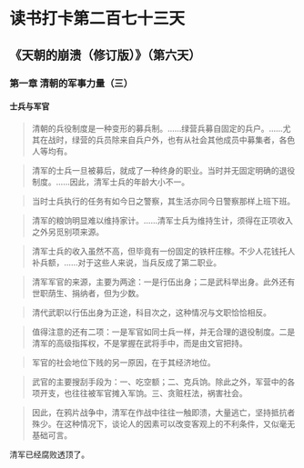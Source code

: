 读书打卡第二百七十三天
===

《天朝的崩溃（修订版）》（第六天）
---

### 第一章 清朝的军事力量（三）

#### 士兵与军官

> 清朝的兵役制度是一种变形的募兵制。……绿营兵募自固定的兵户。……尤其在战时，绿营的兵员除来自兵户外，也有从社会其他成员中募集者，各色人等均有。

> 清军的士兵一旦被募后，就成了一种终身的职业。当时并无固定明确的退役制度。……因此，清军士兵的年龄大小不一。

> 当时士兵执行的任务有如今日之警察，其生活亦同今日警察那样上班下班。

> 清军的粮饷明显难以维持家计。……清军士兵为维持生计，须得在正项收入之外另觅别项来源。

> 清军士兵的收入虽然不高，但毕竟有一份固定的铁杆庄稼。不少人花钱托人补兵额，……对于这些人来说，当兵反成了第二职业。

> 清军军官的来源，主要为两途：一是行伍出身；二是武科举出身。此外还有世职荫生、捐纳者，但为少数。

> 清代武职以行伍出身为正途，科目次之，这种情况与文职恰恰相反。

> 值得注意的还有二项：一是军官如同士兵一样，并无合理的退役制度。二是清军的高级指挥权，不是掌握在武将手中，而是由文官把持。

> 军官的社会地位下贱的另一原因，在于其经济地位。

>武官的主要搜刮手段为：一、吃空额；二、克兵饷。除此之外，军营中的各项开支，也往往被军官摊入军饷。三、贪赃枉法，祸害社会。

> 因此，在鸦片战争中，清军在作战中往往一触即溃，大量逃亡，坚持抵抗者殊少。在这种情况下，谈论人的因素可以改变客观上的不利条件，又似毫无基础可言。

清军已经腐败透顶了。